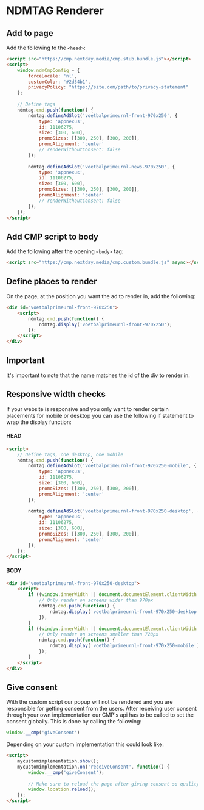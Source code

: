 # NDMTAG Renderer

## Add to page
Add the following to the `<head>`:
```html
<script src="https://cmp.nextday.media/cmp.stub.bundle.js"></script>
<script>
	window.ndmCmpConfig = {
		forceLocale: 'nl',
		customColor: '#2d54b1',
		privacyPolicy: "https://site.com/path/to/privacy-statement"
	};
	
	// Define tags
	ndmtag.cmd.push(function() {
		ndmtag.defineAdSlot('voetbalprimeurnl-front-970x250', {
			type: 'appnexus',
			id: 11106275,
			size: [300, 600],
			promoSizes: [[300, 250], [300, 200]],
			promoAlignment: 'center'
			// renderWithoutConsent: false
		});
		
		ndmtag.defineAdSlot('voetbalprimeurnl-news-970x250', {
			type: 'appnexus',
			id: 11106275,
			size: [300, 600],
			promoSizes: [[300, 250], [300, 200]],
			promoAlignment: 'center'
			// renderWithoutConsent: false
		});
	});
</script>
```

## Add CMP script to body
Add the following after the opening `<body>` tag:
```html
<script src="https://cmp.nextday.media/cmp.custom.bundle.js" async></script> 
```

## Define places to render
On the page, at the position you want the ad to render in, add the following:
```html
<div id="voetbalprimeurnl-front-970x250">
	<script>
		ndmtag.cmd.push(function() {
			ndmtag.display('voetbalprimeurnl-front-970x250');
		});
	</script>
</div>
```

## Important
It's important to note that the name matches the id of the div to render in.

## Responsive width checks
If your website is responsive and you only want to render certain placements for mobile or desktop you can use the following if statement to wrap the display function:
#### HEAD
```html
<script>
	// Define tags, one desktop, one mobile
	ndmtag.cmd.push(function() {
		ndmtag.defineAdSlot('voetbalprimeurnl-front-970x250-mobile', {
			type: 'appnexus',
			id: 11106275,
			size: [300, 600],
			promoSizes: [[300, 250], [300, 200]],
			promoAlignment: 'center'
		});
		
		ndmtag.defineAdSlot('voetbalprimeurnl-front-970x250-desktop', {
			type: 'appnexus',
			id: 11106275,
			size: [300, 600],
			promoSizes: [[300, 250], [300, 200]],
			promoAlignment: 'center'
		});
	});
</script>
```
#### BODY
```html
<div id="voetbalprimeurnl-front-970x250-desktop">
	<script>
		if ((window.innerWidth || document.documentElement.clientWidth || document.body.clientWidth) >= 970) {
			// Only render on screens wider than 970px
			ndmtag.cmd.push(function() {
				ndmtag.display('voetbalprimeurnl-front-970x250-desktop');
			});
		}
		if ((window.innerWidth || document.documentElement.clientWidth || document.body.clientWidth) < 728) {
			// Only render on screens smaller than 728px
			ndmtag.cmd.push(function() {
				ndmtag.display('voetbalprimeurnl-front-970x250-mobile');
			});
		}
	</script>
</div>
```

## Give consent
With the custom script our popup will not be rendered and you are responsible for getting consent from the users. After receiving user consent through your own implementation our CMP's api has to be called to set the consent globally. This is done by calling the following:
```javascript
window.__cmp('giveConsent')
```

Depending on your custom implementation this could look like:
```html
<script>
	mycustomimplementation.show();
	mycustomimplementation.on('receiveConsent', function() {
		window.__cmp('giveConsent');
		
		// Make sure to reload the page after giving consent so quality ads will be rendered (NOT REQUIRED)
		window.location.reload();
	});
</script>
```
